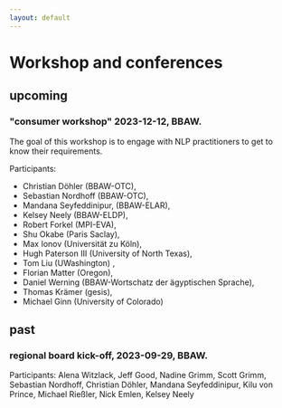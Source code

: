 ```yaml
---
layout: default
---
```


# Workshop and conferences

## upcoming
### "consumer workshop" 2023-12-12, BBAW.
The goal of this workshop is to engage with NLP practitioners to get to know their requirements.

Participants:
- Christian Döhler (BBAW-OTC),
- Sebastian Nordhoff (BBAW-OTC),
- Mandana Seyfeddinipur, (BBAW-ELAR),
- Kelsey Neely (BBAW-ELDP),
- Robert Forkel (MPI-EVA),
- Shu Okabe (Paris Saclay),
- Max Ionov (Universität zu Köln),
- Hugh Paterson III (University of North Texas),
- Tom Liu (UWashington) ,
- Florian Matter (Oregon),
- Daniel Werning (BBAW-Wortschatz der ägyptischen Sprache),
- Thomas Krämer (gesis),
- Michael Ginn (University of Colorado)

## past
### regional board kick-off, 2023-09-29, BBAW.
Participants: Alena Witzlack, Jeff Good, Nadine Grimm, Scott Grimm, Sebastian Nordhoff, Christian Döhler, Mandana Seyfeddinipur, Kilu von Prince, Michael Rießler, Nick Emlen, Kelsey Neely





